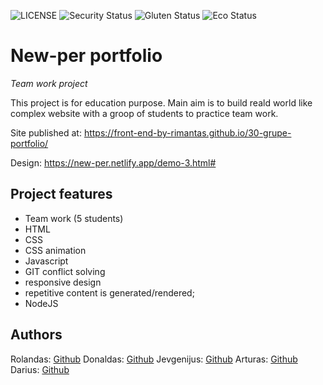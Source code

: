![LICENSE](https://img.shields.io/badge/license-MIT-blue.svg?style=flat-square)
![Security Status](https://img.shields.io/security-headers?label=Security&url=https%3A%2F%2Fgithub.com&style=flat-square)
![Gluten Status](https://img.shields.io/badge/Gluten-Free-green.svg)
![Eco Status](https://img.shields.io/badge/ECO-Friendly-green.svg)

# New-per portfolio

_Team work project_

This project is for education purpose. Main aim is to build reald world like complex website with a groop of students to practice team work.

Site published at: https://front-end-by-rimantas.github.io/30-grupe-portfolio/

Design: https://new-per.netlify.app/demo-3.html#

## Project features

- Team work (5 students)
- HTML
- CSS
- CSS animation
- Javascript
- GIT conflict solving
- responsive design
- repetitive content is generated/rendered;
- NodeJS

## Authors

Rolandas: [Github](https://github.com/kvadrantas)
Donaldas: [Github](https://github.com/Tester01024)
Jevgenijus: [Github](https://github.com/Mirfua)
Arturas: [Github](https://github.com/ReaLzyyy)
Darius: [Github](https://github.com/DarPoz)
